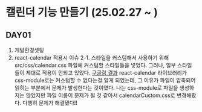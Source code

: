 # 캘린더 기능 만들기 (25.02.27 ~ )

## DAY01

1. 개발환경셋팅
2. react-calendar 적용시 이슈
   2-1. 스타일을 커스텀해서 사용하기 위해 src/css/calendar.css 파일에 커스텀할 스타일들을 넣었다.
   그러나, 일부 스타일들이 제대로 적용이 안되고 있었다. [구글링 결과](https://velog.io/@yangareum1818/%EC%97%90%EB%9F%AC-Error-react-calendar-custom-style) react-calendar 라이브러리가 css-module로는 커스텀할 수 없다는걸 알게 되었는데, 그 이유가 파일이 압축되어 읽히는 부분에서 문제가 발생한다는 것이였다.
   나는 css-module로 파일을 생성하지는 않았지만 파일 이름이 문제가 될 것 같아서 calendarCustom.css로 변경해봤다. 다행히 문제가 해결됐다!!

